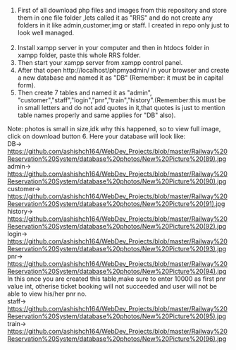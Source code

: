 1. First of all download php files and images from this repository and store them in one file folder ,lets called it as "RRS" and do not create any folders in it like admin,customer,img or staff. I created in repo only just to look well managed. </br></br>
2. Install xampp server in your computer and then in htdocs folder in xampp folder, paste this whole RRS folder. </br>
3. Then start your xampp server from xampp control panel. </br>
4. After that open http://localhost/phpmyadmin/ in your browser and create a new database and named it as "DB" (Remember: it must be in capital form).</br>
5. Then create 7 tables and named it as "admin", "customer","staff","login","pnr","train","history".(Remember:this must be in small letters and do not add quotes in it,that quotes  is just to mention table names properly and same applies for "DB" also).</br>

Note: photos is small in size,idk why this happened, so to view full image, click on download button 
6. Here your database will look like:</br>
 DB-> https://github.com/ashishch164/WebDev_Projects/blob/master/Railway%20Reservation%20System/database%20photos/New%20Picture%20(89).jpg  </br>
admin-> https://github.com/ashishch164/WebDev_Projects/blob/master/Railway%20Reservation%20System/database%20photos/New%20Picture%20(90).jpg   </br>
customer-> https://github.com/ashishch164/WebDev_Projects/blob/master/Railway%20Reservation%20System/database%20photos/New%20Picture%20(91).jpg  </br>
history-> https://github.com/ashishch164/WebDev_Projects/blob/master/Railway%20Reservation%20System/database%20photos/New%20Picture%20(92).jpg </br>
login-> https://github.com/ashishch164/WebDev_Projects/blob/master/Railway%20Reservation%20System/database%20photos/New%20Picture%20(93).jpg </br>
pnr-> https://github.com/ashishch164/WebDev_Projects/blob/master/Railway%20Reservation%20System/database%20photos/New%20Picture%20(94).jpg        In this once you are created this table,make sure to enter 10000 as first pnr value int, otherise ticket booking will not succeeded and user will not be able to view his/her pnr no.</br>
staff-> https://github.com/ashishch164/WebDev_Projects/blob/master/Railway%20Reservation%20System/database%20photos/New%20Picture%20(95).jpg </br>
train-> https://github.com/ashishch164/WebDev_Projects/blob/master/Railway%20Reservation%20System/database%20photos/New%20Picture%20(96).jpg</br>
 
 
